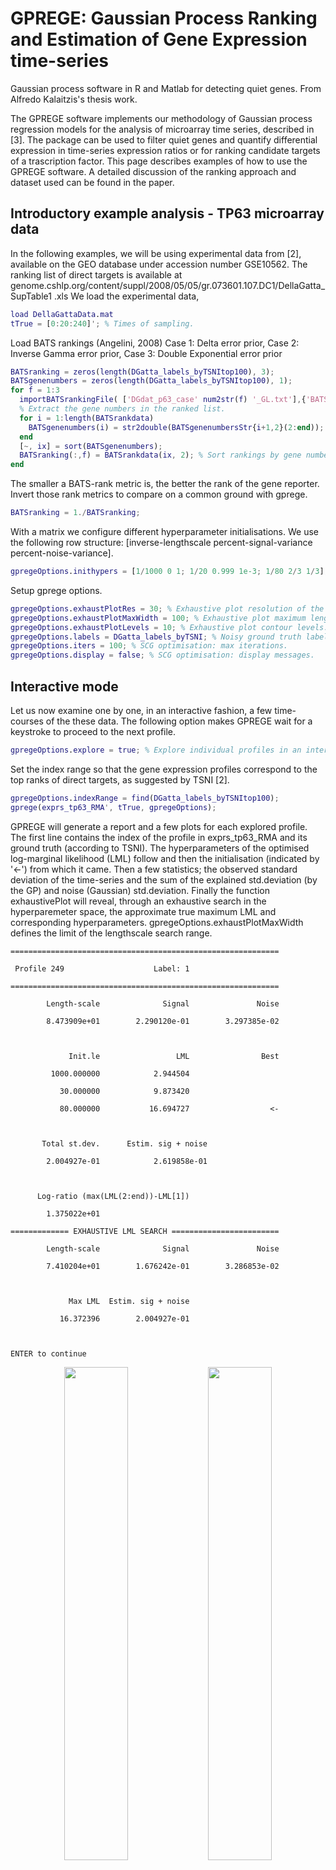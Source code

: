 
GPREGE: Gaussian Process Ranking and Estimation of Gene Expression time-series
======

Gaussian process software in R and Matlab for detecting quiet genes. From Alfredo Kalaitzis's thesis work.

The GPREGE software implements our methodology of Gaussian process regression models for the analysis of microarray time series, described in [3]. The package can be used to filter quiet genes and quantify differential expression in time-series expression ratios or for ranking candidate targets of a trascription factor. This page describes examples of how to use the GPREGE software. A detailed discussion of the ranking approach and dataset used can be found in the paper. 

Introductory example analysis - TP63 microarray data
---

In the following examples, we will be using experimental data from [2], available on the GEO database under accession number GSE10562. The ranking list of direct targets is available at genome.cshlp.org/content/suppl/2008/05/05/gr.073601.107.DC1/DellaGatta_SupTable1 .xls We load the experimental data,

```matlab
load DellaGattaData.mat 
tTrue = [0:20:240]'; % Times of sampling. 
```

Load BATS rankings (Angelini, 2008) Case 1: Delta error prior, Case 2: Inverse Gamma error prior, Case 3: Double Exponential error prior

```matlab
BATSranking = zeros(length(DGatta_labels_byTSNItop100), 3);
BATSgenenumbers = zeros(length(DGatta_labels_byTSNItop100), 1);
for f = 1:3
  importBATSrankingFile( ['DGdat_p63_case' num2str(f) '_GL.txt'],{'BATSrankdata','BATSgenenumbersStr'});
  % Extract the gene numbers in the ranked list.
  for i = 1:length(BATSrankdata)
    BATSgenenumbers(i) = str2double(BATSgenenumbersStr{i+1,2}(2:end));
  end
  [~, ix] = sort(BATSgenenumbers);
  BATSranking(:,f) = BATSrankdata(ix, 2); % Sort rankings by gene numbers.
end
```

The smaller a BATS-rank metric is, the better the rank of the gene reporter. Invert those rank metrics to compare on a common ground with gprege.

```matlab
BATSranking = 1./BATSranking;
```

With a matrix we configure different hyperparameter initialisations. We use the following row structure: [inverse-lengthscale percent-signal-variance percent-noise-variance].

```matlab
gpregeOptions.inithypers = [1/1000 0 1; 1/20 0.999 1e-3; 1/80 2/3 1/3]; 
```

Setup gprege options.

```matlab
gpregeOptions.exhaustPlotRes = 30; % Exhaustive plot resolution of the LML function.
gpregeOptions.exhaustPlotMaxWidth = 100; % Exhaustive plot maximum lengthscale.
gpregeOptions.exhaustPlotLevels = 10; % Exhaustive plot contour levels.
gpregeOptions.labels = DGatta_labels_byTSNI; % Noisy ground truth labels (which genes are in the top 786 ranks of the TSNI ranking).
gpregeOptions.iters = 100; % SCG optimisation: max iterations. 
gpregeOptions.display = false; % SCG optimisation: display messages.
```
Interactive mode
---

Let us now examine one by one, in an interactive fashion, a few time-courses of the these data. The following option makes GPREGE wait for a keystroke to proceed to the next profile.

```matlab
gpregeOptions.explore = true; % Explore individual profiles in an interactive fashion. 
```

Set the index range so that the gene expression profiles correspond to the top ranks of direct targets, as suggested by TSNI [2].

```matlab
gpregeOptions.indexRange = find(DGatta_labels_byTSNItop100);
gprege(exprs_tp63_RMA', tTrue, gpregeOptions); 
```

GPREGE will generate a report and a few plots for each explored profile. The first line contains the index of the profile in exprs_tp63_RMA and its ground truth (according to TSNI).
The hyperparameters of the optimised log-marginal likelihood (LML) follow and then the initialisation (indicated by '<-') from which it came.
Then a few statistics; the observed standard deviation of the time-series and the sum of the explained std.deviation (by the GP) and noise (Gaussian) std.deviation.
Finally the function exhaustivePlot will reveal, through an exhaustive search in the hyperparemeter space, the approximate true maximum LML and corresponding hyperparameters. gpregeOptions.exhaustPlotMaxWidth defines the limit of the lengthscale search range.


```
============================================================

 Profile 249					Label: 1

============================================================

        Length-scale              Signal               Noise

        8.473909e+01        2.290120e-01        3.297385e-02



             Init.le                 LML                Best

         1000.000000            2.944504                    

           30.000000            9.873420                    

           80.000000           16.694727                  <-



       Total st.dev.	  Estim. sig + noise

        2.004927e-01	        2.619858e-01



      Log-ratio (max(LML(2:end))-LML[1])

        1.375022e+01

============= EXHAUSTIVE LML SEARCH ========================

        Length-scale              Signal               Noise

        7.410204e+01        1.676242e-01        3.286853e-02



             Max LML  Estim. sig + noise

           16.372396        2.004927e-01



ENTER to continue
```
  
<p><center>
<img src="html/gpPlot1.png" width ="45%"> <img src="html/exhaustivePlot1.png" width ="45%">
<br>
Proﬁle #249.<br>
<b>Left:</b> GP ﬁt with different initialisations on proﬁle #249.
<b>Top-right:</b> Log-marginal likelihood (LML) contour.<br>
<b>Bottom-right:</b> GP ﬁt with maximum LML hyperparameters from the exhaustive search.
</center>


```
============================================================

 Profile 370					Label: 1

============================================================

        Length-scale              Signal               Noise

        1.853874e+02        3.766069e-01        1.049200e-01



             Init.le                 LML                Best

         1000.000000            0.245622                    

           30.000000            2.470319                    

           80.000000            6.371275                  <-



       Total st.dev.	  Estim. sig + noise

        2.467521e-01	        4.815269e-01



      Log-ratio (max(LML(2:end))-LML[1])

        6.125653e+00

============= EXHAUSTIVE LML SEARCH ========================

        Length-scale              Signal               Noise

        6.191837e+01        1.510173e-01        9.573479e-02



             Max LML  Estim. sig + noise

            5.075967        2.467521e-01



ENTER to continue
```
  
Proï¬le #370.


Ranking differential genes
---

Now we demonstrate bulk ranking of differential expression on the full dataset. Later we evaluate the results from the bulk ranking. Total computation time was approximately 30 minutes on a desktop running Ubuntu 10.04 with a dual-core CPU at 2.8 GHz and 3.2 GiB of memory.

```matlab
gpregeOptions.explore = false; % No interactive mode.
gpregeOptions.indexRange = []; % Reset index range. All profiles will be ranked. 
gpregeOutput = gprege(exprs_tp63_RMA', tTrue, gpregeOptions); 
```

Comparing against BATS [1]
---
Finally, we demonstrate compareROC, a facility for comparing the performance of GPREGE on a dataset with some other method (see figure below). In this example, we reproduce the main result presented in [3].
Specifically, we apply standard Gaussian process regression and BATS [1] on experimental gene expression data, where only the top 100 ranks of TSNI were labelled as truly differentially expressed in the noisy ground truth. From the output of each model, a ranking of differential expression is produced and assessed with ROC curves to quantify how well in accordance to the noisy ground truth each method performs. For convenience, gprege was already run on the full DellaGatta dataset and the resulting rank metrics are stored in gpregeOutput.rankingScores (see demTp63Gp1.m).

Experimental results demonstrated on the paper are slightly better than the ones presented here, because more initialisation points were used in optimising the likelihood wrt the kernel hypeparameters (gpregeOptions.inithypers) and the converged hyperparameters with the best log-marginal likelihood are always used to circumvent the non-convexity of the LML function.

The following compares GPREGE [3] to BATS [1] via ROC curves:

```
compareROC(gpregeOutput.rankingScores, DGatta_labels_byTSNItop100, BATSranking);
```
 
ROC comparison on experimental data from [2]. One curve for the GP method and three for BATS, using different noise models (subscript 'G' for Gaussian, 'T' for Student's-t and 'DE' for double exponential marginal distributions of error), followed by the area under the corresponding curve (AUC). 

References
--

[1] C. Angelini, D. De Canditiis, M. Mutarelli, and M. Pensky. A Bayesian approach to estimation and testing in time-course microarray experiments. Stat Appl Genet Mol Biol, 6:24, 2007. 

[2] G. Della Gatta, M. Bansal, A. Ambesi-Impiombato, D. Antonini, C. Missero, and D. di Bernardo. Direct targets of the TRP63 transcription factor revealed by a combination of gene expression proï¬ling and reverse engineering. Genome research, 18(6):939, 2008. 

[3] Alfredo A. Kalaitzis and Neil D. Lawrence. A simple approach to ranking differentially expressed gene expression time courses through gaussian process regression. BMC Bioinformatics, 12(180), 2011. doi: 10.1186/1471-2105-12-180.
